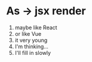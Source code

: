 # As -> jsx render

1. maybe like React
2. or like Vue
3. it very young
4. I'm thinking...
5. I'll fill in slowly
